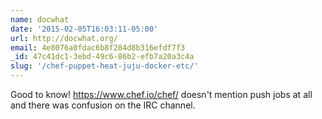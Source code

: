 ```yaml
---
name: docwhat
date: '2015-02-05T16:03:11-05:00'
url: http://docwhat.org/
email: 4e8076a0fdac6b8f284d8b316efdf7f3
_id: 47c41dc1-3ebd-49c6-86b2-efb7a20a3c4a
slug: '/chef-puppet-heat-juju-docker-etc/'
---
```


Good to know! <https://www.chef.io/chef/> doesn't mention push jobs at all and
there was confusion on the IRC channel.
